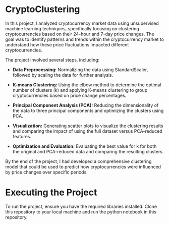 # CryptoClustering
In this project, I analyzed cryptocurrency market data using unsupervised machine learning techniques, specifically focusing on clustering cryptocurrencies based on their 24-hour and 7-day price changes. The goal was to identify patterns and trends within the cryptocurrency market to understand how these price fluctuations impacted different cryptocurrencies.

The project involved several steps, including:

- **Data Preprocessing:** Normalizing the data using StandardScaler, followed by scaling the data for further analysis.

- **K-means Clustering:** Using the elbow method to determine the optimal number of clusters (k) and applying K-means clustering to group cryptocurrencies based on price change percentages.

- **Principal Component Analysis (PCA):** Reducing the dimensionality of the data to three principal components and optimizing the clusters using PCA.

- **Visualization:** Generating scatter plots to visualize the clustering results and comparing the impact of using the full dataset versus PCA-reduced features.

- **Optimization and Evaluation:** Evaluating the best value for k for both the original and PCA-reduced data and comparing the resulting clusters.

By the end of the project, I had developed a comprehensive clustering model that could be used to predict how cryptocurrencies were influenced by price changes over specific periods.

# Executing the Project
To run the project, ensure you have the required libraries installed. Clone this repository to your local machine and run the python notebook in this repository.
